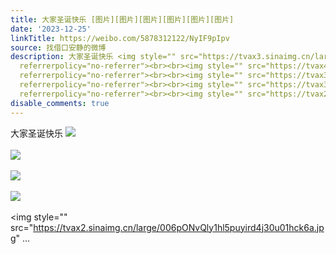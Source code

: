 ```yaml
---
title: 大家圣诞快乐 [图片][图片][图片][图片][图片][图片]
date: '2023-12-25'
linkTitle: https://weibo.com/5878312122/NyIF9pIpv
source: 找借口安静的微博
description: 大家圣诞快乐 <img style="" src="https://tvax3.sinaimg.cn/large/006pONvQly1hl5puubkpgj30u01hc1ea.jpg"
  referrerpolicy="no-referrer"><br><br><img style="" src="https://tvax4.sinaimg.cn/large/006pONvQly1hl5puvar70j30u01hce4t.jpg"
  referrerpolicy="no-referrer"><br><br><img style="" src="https://tvax3.sinaimg.cn/large/006pONvQly1hl5puwahs3j30u01hc1c0.jpg"
  referrerpolicy="no-referrer"><br><br><img style="" src="https://tvax3.sinaimg.cn/large/006pONvQly1hl5puxo9ikj30u01hc1kx.jpg"
  referrerpolicy="no-referrer"><br><br><img style="" src="https://tvax2.sinaimg.cn/large/006pONvQly1hl5puyird4j30u01hck6a.jpg"  ...
disable_comments: true
---
```

大家圣诞快乐 <img style="" src="https://tvax3.sinaimg.cn/large/006pONvQly1hl5puubkpgj30u01hc1ea.jpg" referrerpolicy="no-referrer"><br><br><img style="" src="https://tvax4.sinaimg.cn/large/006pONvQly1hl5puvar70j30u01hce4t.jpg" referrerpolicy="no-referrer"><br><br><img style="" src="https://tvax3.sinaimg.cn/large/006pONvQly1hl5puwahs3j30u01hc1c0.jpg" referrerpolicy="no-referrer"><br><br><img style="" src="https://tvax3.sinaimg.cn/large/006pONvQly1hl5puxo9ikj30u01hc1kx.jpg" referrerpolicy="no-referrer"><br><br><img style="" src="https://tvax2.sinaimg.cn/large/006pONvQly1hl5puyird4j30u01hck6a.jpg"  ...